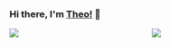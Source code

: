 ### Hi there, I'm [Theo!](https://github.com/Theogu) 👋

<div style="display:flex;">
    <a href="https://github.com/theogu" style="display:block;flex:1;">
    <img align="center" src="https://github-readme-stats.vercel.app/api/top-langs/?username=theogu&theme=tokyonight&hide_langs_below=1" />
  </a>
  <a href="https://github.com/theogu" style="display:block;flex:1;">
    <img align="center" src="https://github-readme-stats.vercel.app/api?username=theogu&show_icons=true&theme=tokyonight&line_height=20"/>
  </a>
</div>





